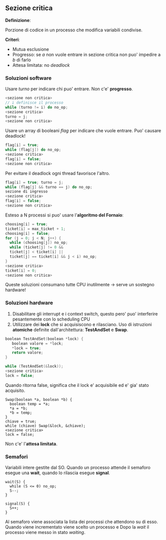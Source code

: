 ## Sezione critica

**Definizione**:

Porzione di codice in un processo che modifica variabili condivise.


**Criteri**:
- Mutua esclusione
- Progresso: se *a* non vuole entrare in sezione critica non puo' impedire a *b* di farlo
- Attesa limitata: no *deadlock*

### Soluzioni software

Usare *turno* per indicare chi puo' entrare.
Non c'e' **progresso**.

```c
<sezione non critica>
// i definisce il processo
while (turno != i) do no_op;
<sezione critica>
turno = j;
<sezione non critica>
```

Usare un array di booleani *flag* per indicare che vuole entrare.
Puo' causare deadlock!

```c
flag[i] = true;
while (flag[j]) do no_op;
<sezione critica>
flag[i] = false;
<sezione non critica>
```

Per evitare il deadlock ogni thread favorisce l'altro.

```c
flag[i] = true; turno = j;
while (flag[j] && turno == j) do no_op;
sezione di ingresso
<sezione critica>
flag[i] = false;
<sezione non critica>
```

Esteso a N processi si puo' usare l'**algoritmo del Fornaio**:

```c
choosing[i] = true;
ticket[i] = max_ticket + 1;
choosing[i] = false;
for (j = 0; j < N; j++) {
  while (choosing[j]) no_op;
  while (ticket[j] != 0 &&
  ticket[j] < ticket[i] ||
  ticket[j] == ticket[i] && j < i) no_op;
}
<sezione critica>
ticket[i] = 0;
<sezione non critica>
```

Queste soluzioni consumano tutte CPU inutilmente -> serve un sostegno hardware!

### Soluzioni hardware

1. Disabilitare gli interrupt e i context switch, questo pero' puo' interferire pesantemente con lo scheduling CPU
2. Utilizzare dei **lock** che si acquisiscono e rilasciano. Uso di istruzioni **atomiche** definite dall'architettura: **TestAndSet** e **Swap**.

```c
boolean TestAndSet(boolean *lock) {
   boolean valore = *lock;
   *lock = true;
   return valore;
}

while (TestAndSet(&lock));
<sezione critica>
lock = false;
```

Quando ritorna false, significa che il lock e' acquisibile ed e' gia' stato acquisito.

```
Swap(boolean *a, boolean *b) {
  boolean temp = *a;
  *a = *b;
  *b = temp;
}
chiave = true;
while (chiave) Swap(&lock, &chiave);
<sezione critica>
lock = false;
```

Non c'e' l'**attesa limitata**.

### Semafori

Variabili intere gestite dal SO. Quando un processo attende il semaforo esegue una **wait**, quando lo rilascia esegue **signal**.

```
wait(S) {
  while (S <= 0) no_op;
  S--;
}

signal(S) {
  S++;
}
```

Al semaforo viene associata la lista dei processi che attendono su di esso. Quando viene incrementato viene scelto un processo e 
Dopo la *wait* il processo viene messo in stato *waiting*.
